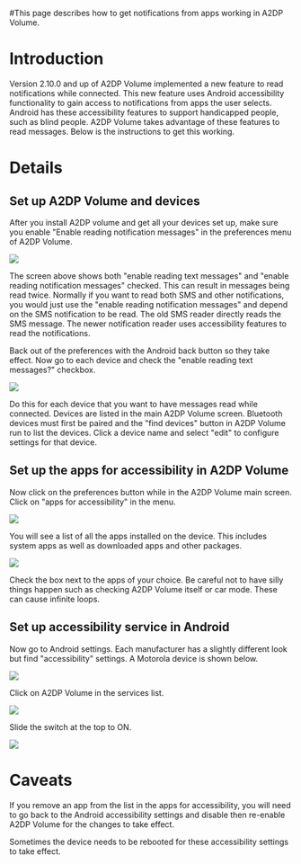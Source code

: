 #This page describes how to get notifications from apps working in A2DP Volume.

# Introduction 

Version 2.10.0 and up of A2DP Volume implemented a new feature to read notifications while connected.  This new feature uses Android accessibility functionality to gain access to notifications from apps the user selects.  Android has these accessibility features to support handicapped people, such as blind people.  A2DP Volume takes advantage of these features to read messages. Below is the instructions to get this working.

# Details 

## Set up A2DP Volume and devices 
After you install A2DP volume and get all your devices set up, make sure you enable "Enable reading notification messages" in the preferences menu of A2DP Volume.  

![](http://jimroal.com/A2DPScreens/preferences2b.png)

The screen above shows both "enable reading text messages" and "enable reading notification messages" checked. This can result in messages being read twice. Normally if you want to read both SMS and other notifications, you would just use the "enable reading notification messages" and depend on the SMS notification to be read.  The old SMS reader directly reads the SMS message.  The newer notification reader uses accessibility features to read the notifications.  

Back out of the preferences with the Android back button so they take effect.  Now go to each device and check the "enable reading text messages?" checkbox.

![](http://jimroal.com/A2DPScreens/EditDevice1b.png)

Do this for each device that you want to have messages read while connected.  Devices are listed in the main A2DP Volume screen. Bluetooth devices must first be paired and the "find devices" button in A2DP Volume run to list the devices.  Click a device name and select "edit" to configure settings for that device.

## Set up the apps for accessibility in A2DP Volume 

Now click on the preferences button while in the A2DP Volume main screen.  Click on "apps for accessibility" in the menu.

![](http://jimroal.com/A2DPScreens/A2DPVolume8.png)

You will see a list of all the apps installed on the device.  This includes system apps as well as downloaded apps and other packages.  

![](http://jimroal.com/A2DPScreens/accessibilityapps.png)

Check the box next to the apps of your choice.  Be careful not to have silly things happen such as checking A2DP Volume itself or car mode. These can cause infinite loops.

## Set up accessibility service in Android 

Now go to Android settings.  Each manufacturer has a slightly different look but find "accessibility" settings. A Motorola device is shown below.

![](http://jimroal.com/A2DPScreens/accessibilitysettings1.png)

Click on A2DP Volume in the services list.

![](http://jimroal.com/A2DPScreens/accessibilitysettings2.png)

Slide the switch at the top to ON.

![](http://jimroal.com/A2DPScreens/accessibilitysettings3.png)

# Caveats 

If you remove an app from the list in the apps for accessibility, you will need to go back to the Android accessibility settings and disable then re-enable A2DP Volume for the changes to take effect.

Sometimes the device needs to be rebooted for these accessibility settings to take effect.